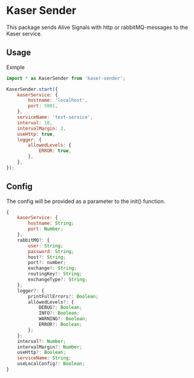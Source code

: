 # Kaser Sender

This package sends Alive Signals with http or rabbitMQ-messages to the Kaser service.

## Usage

Exmple

```javascript
import * as KaserSender from 'kaser-sender';

KaserSender.start({
    kaserService: {
        hostname: 'localhost',
        port: 5001,
    },
    serviceName: 'test-service',
    interval: 10,
    intervalMargin: 2,
    useHttp: true,
    logger: {
        allowedLevels: {
            ERROR: true,
        },
    },
});
```

## Config

The config will be provided as a parameter to the init() function.

```javascript
{
    kaserService: {
        hostname: String;
        port: Number;
    };
    rabbitMQ?: {
        user: String;
        password: String;
        host?: String;
        port?: number;
        exchange?: String;
        routingKey?: String;
        exchangeType?: String;
    };
    logger?: {
        printFullErrors?: Boolean;
        allowedLevels?: {
            DEBUG?: Boolean;
            INFO?: Boolean;
            WARNING?: Boolean;
            ERROR?: Boolean;
        };
    };
    interval?: Number;
    intervalMargin?: Number;
    useHttp?: Boolean;
    serviceName: String;
    useLocalConfig?: Boolean;
}
```
